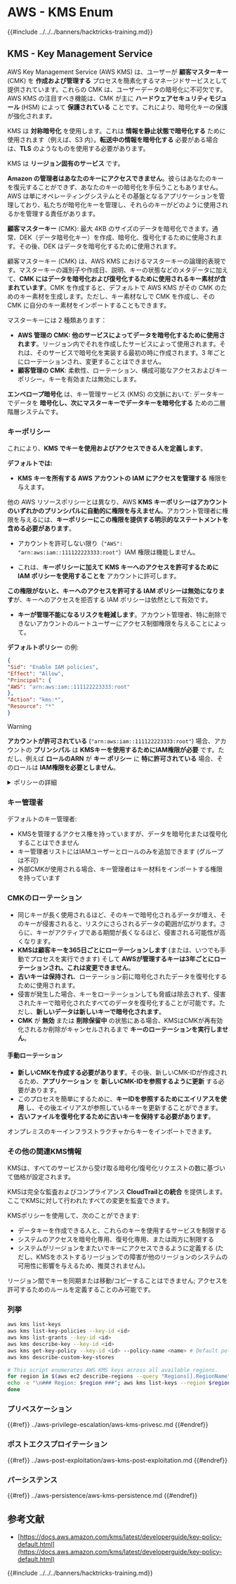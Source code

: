 # AWS - KMS Enum

{{#include ../../../banners/hacktricks-training.md}}

## KMS - Key Management Service

AWS Key Management Service (AWS KMS) は、ユーザーが **顧客マスターキー** (CMK) を **作成および管理する** プロセスを簡素化するマネージドサービスとして提供されています。これらの CMK は、ユーザーデータの暗号化に不可欠です。AWS KMS の注目すべき機能は、CMK が主に **ハードウェアセキュリティモジュール** (HSM) によって **保護されている** ことです。これにより、暗号化キーの保護が強化されます。

KMS は **対称暗号化** を使用します。これは **情報を静止状態で暗号化する** ために使用されます（例えば、S3 内）。**転送中の情報を暗号化する** 必要がある場合は、**TLS** のようなものを使用する必要があります。

KMS は **リージョン固有のサービス** です。

**Amazon の管理者はあなたのキーにアクセスできません**。彼らはあなたのキーを復元することができず、あなたのキーの暗号化を手伝うこともありません。AWS は単にオペレーティングシステムとその基盤となるアプリケーションを管理しており、私たちが暗号化キーを管理し、それらのキーがどのように使用されるかを管理する責任があります。

**顧客マスターキー** (CMK): 最大 4KB のサイズのデータを暗号化できます。通常、DEK（データ暗号化キー）を作成、暗号化、復号化するために使用されます。その後、DEK はデータを暗号化するために使用されます。

顧客マスターキー (CMK) は、AWS KMS におけるマスターキーの論理的表現です。マスターキーの識別子や作成日、説明、キーの状態などのメタデータに加えて、**CMK にはデータを暗号化および復号化するために使用されるキー素材が含まれています**。CMK を作成すると、デフォルトで AWS KMS がその CMK のためのキー素材を生成します。ただし、キー素材なしで CMK を作成し、その CMK に自分のキー素材をインポートすることもできます。

マスターキーには 2 種類あります：

- **AWS 管理の CMK: 他のサービスによってデータを暗号化するために使用されます**。リージョン内でそれを作成したサービスによって使用されます。それは、そのサービスで暗号化を実装する最初の時に作成されます。3 年ごとにローテーションされ、変更することはできません。
- **顧客管理の CMK**: 柔軟性、ローテーション、構成可能なアクセスおよびキー ポリシー。キーを有効または無効にします。

**エンベロープ暗号化** は、キー管理サービス (KMS) の文脈において: データキーでデータを **暗号化し、次にマスターキーでデータキーを暗号化する** ための二層階層システムです。

### キーポリシー

これにより、**KMS でキーを使用およびアクセスできる人を定義します**。

**デフォルトでは:**

- **KMS キーを所有する AWS アカウントの IAM にアクセスを管理する** 権限を与えます。

他の AWS リソースポリシーとは異なり、AWS **KMS キーポリシーはアカウントのいずれかのプリンシパルに自動的に権限を与えません**。アカウント管理者に権限を与えるには、**キーポリシーにこの権限を提供する明示的なステートメントを含める必要があります**。

- アカウントを許可しない限り（`"AWS": "arn:aws:iam::111122223333:root"`）IAM 権限は機能しません。

- これは、**キーポリシーに加えて KMS キーへのアクセスを許可するために IAM ポリシーを使用することを** アカウントに許可します。

**この権限がないと、キーへのアクセスを許可する IAM ポリシーは無効になります**が、キーへのアクセスを拒否する IAM ポリシーは依然として有効です。

- **キーが管理不能になるリスクを軽減します**。アカウント管理者、特に削除できないアカウントのルートユーザーにアクセス制御権限を与えることによって。

**デフォルトポリシー** の例:
```json
{
"Sid": "Enable IAM policies",
"Effect": "Allow",
"Principal": {
"AWS": "arn:aws:iam::111122223333:root"
},
"Action": "kms:*",
"Resource": "*"
}
```
> [!WARNING]
> **アカウントが許可されている** (`"arn:aws:iam::111122223333:root"`) 場合、アカウントの **プリンシパル** は **KMSキーを使用するためにIAM権限が必要** です。ただし、例えば **ロールのARN** が **キー ポリシー** に **特に許可されている** 場合、そのロールは **IAM権限を必要としません**。

<details>

<summary>ポリシーの詳細</summary>

ポリシーのプロパティ:

- JSONベースのドキュメント
- リソース --> 影響を受けるリソース ("\*" も可)
- アクション --> kms:Encrypt, kms:Decrypt, kms:CreateGrant ... (権限)
- 効果 --> Allow/Deny
- プリンシパル --> 影響を受けるarn
- 条件 (オプション) --> 権限を与える条件

グラント:

- AWSアカウント内の別のAWSプリンシパルに権限を委任することを許可します。AWS KMS APIを使用して作成する必要があります。CMK識別子、グラントを受けるプリンシパル、および必要な操作レベル (Decrypt, Encrypt, GenerateDataKey...) を指定できます。
- グラントが作成されると、GrantTokenとGrantIDが発行されます。

**アクセス**:

- **キー ポリシー** を介して -- これが存在する場合、IAMポリシーよりも **優先されます**
- **IAMポリシー** を介して
- **グラント** を介して

</details>

### キー管理者

デフォルトのキー管理者:

- KMSを管理するアクセス権を持っていますが、データを暗号化または復号化することはできません
- キー管理者リストにはIAMユーザーとロールのみを追加できます (グループは不可)
- 外部CMKが使用される場合、キー管理者はキー材料をインポートする権限を持っています

### CMKのローテーション

- 同じキーが長く使用されるほど、そのキーで暗号化されるデータが増え、そのキーが侵害されると、リスクにさらされるデータの範囲が広がります。さらに、キーがアクティブである期間が長くなるほど、侵害される可能性が高くなります。
- **KMSは顧客キーを365日ごとにローテーションします** (または、いつでも手動でプロセスを実行できます) そして **AWSが管理するキーは3年ごとにローテーションされ、これは変更できません**。
- **古いキーは保持され**、ローテーション前に暗号化されたデータを復号化するために使用されます。
- 侵害が発生した場合、キーをローテーションしても脅威は除去されず、侵害されたキーで暗号化されたすべてのデータを復号化することが可能です。ただし、**新しいデータは新しいキーで暗号化されます**。
- **CMK** が **無効** または **削除保留中** の状態にある場合、KMSはCMKが再有効化されるか削除がキャンセルされるまで **キーのローテーションを実行しません**。

#### 手動ローテーション

- **新しいCMKを作成する必要があります**。その後、新しいCMK-IDが作成されるため、**アプリケーション** を **新しいCMK-IDを参照するように更新** する必要があります。
- このプロセスを簡単にするために、**キーIDを参照するためにエイリアスを使用** し、その後エイリアスが参照しているキーを更新することができます。
- **古いファイルを復号化するために古いキーを保持する必要があります**。

オンプレミスのキーインフラストラクチャからキーをインポートできます。

### その他の関連KMS情報

KMSは、すべてのサービスから受け取る暗号化/復号化リクエストの数に基づいて価格が設定されます。

KMSは完全な監査およびコンプライアンス **CloudTrailとの統合** を提供します。ここでKMSに対して行われたすべての変更を監査できます。

KMSポリシーを使用して、次のことができます:

- データキーを作成できる人と、これらのキーを使用するサービスを制限する
- システムのアクセスを暗号化専用、復号化専用、または両方に制限する
- システムがリージョンをまたいでキーにアクセスできるように定義する (ただし、KMSをホストするリージョンでの障害が他のリージョンのシステムの可用性に影響を与えるため、推奨されません)。

リージョン間でキーを同期または移動/コピーすることはできません; アクセスを許可するためのルールを定義することのみ可能です。

### 列挙
```bash
aws kms list-keys
aws kms list-key-policies --key-id <id>
aws kms list-grants --key-id <id>
aws kms describe-key --key-id <id>
aws kms get-key-policy --key-id <id> --policy-name <name> # Default policy name is "default"
aws kms describe-custom-key-stores

# This script enumerates AWS KMS keys across all available regions.
for region in $(aws ec2 describe-regions --query "Regions[].RegionName" --output text); do
echo -e "\n### Region: $region ###"; aws kms list-keys --region $region --query "Keys[].KeyId" --output text | tr '\t' '\n';
done
```
### プリベスケーション

{{#ref}}
../aws-privilege-escalation/aws-kms-privesc.md
{{#endref}}

### ポストエクスプロイテーション

{{#ref}}
../aws-post-exploitation/aws-kms-post-exploitation.md
{{#endref}}

### パーシステンス

{{#ref}}
../aws-persistence/aws-kms-persistence.md
{{#endref}}

## 参考文献

- [https://docs.aws.amazon.com/kms/latest/developerguide/key-policy-default.html](https://docs.aws.amazon.com/kms/latest/developerguide/key-policy-default.html)

{{#include ../../../banners/hacktricks-training.md}}
